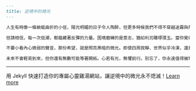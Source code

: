```markdown
---
title: 逆境中的微光
---

人生有時像一條蜿蜒曲折的小徑，陽光明媚的日子令人陶醉，但更多時候我們不得不穿越迷霧與荊棘。每當跌倒之際，心裡總泛起自我懷疑的波濤，彷彿前路再無光亮。

但請相信，每一次低潮，都蘊藏著反彈的力量。困境磨練的是意志，猶如利刃雕琢璞玉。當你覺得自己快撐不下去時，就再堅持一點點──也許改變就發生在下一個瞬間。

不要小看內心微弱的聲音，那份希望，就是照亮黑暗的微光。即使四周寂靜、世界似乎冷漠，還是要記得珍惜自己曾經努力的每一刻。成功不是終點，勇敢面對人生的每一步，這份成長與自信，才是真正屬於你的幸福。

未來不會輕易到來，但你還有無數可能等著開拓。心若有光，無懼前行。別忘了，你永遠值得被珍惜，值得擁有屬於自己的明天。
```

---
用 Jekyll 快速打造你的專屬心靈雞湯網站，讓逆境中的微光永不熄滅！[Learn more](https://pollinations.ai/redirect/2774941)
